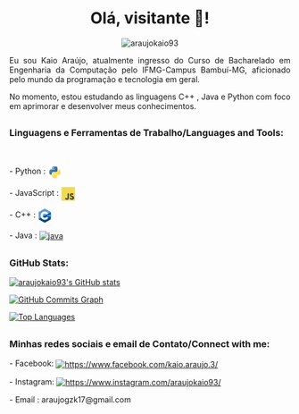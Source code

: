 <h1 align="center">Olá, visitante 👋!</h1>
<p align="center">
  <img src="https://komarev.com/ghpvc/?username=araujokaio93&label=Visitas%20ao%20Perfil/Profile%20Views&color=b31919&style=flat-square" alt="araujokaio93"/>
</p>
<p align="justify">Eu sou Kaio Araújo, atualmente ingresso do Curso de Bacharelado em Engenharia da Computação pelo IFMG-Campus Bambuí-MG, aficionado pelo mundo da programação e tecnologia em geral.</p>
<p align="justify">No momento, estou estudando as linguagens C++ , Java e Python com foco em aprimorar e desenvolver meus conhecimentos.</p>

##
<h3 align="left">Linguagens e Ferramentas de Trabalho/Languages and Tools:</h3>
<br>
<p align="justify">
  - Python : 
  <a href="https://www.w3schools.com/python/" target="_blank" rel="noreferrer">
    <img align="center" src="https://raw.githubusercontent.com/devicons/devicon/master/icons/python/python-original.svg" alt="cplusplus" width="25" height="25"/>
  </a>
</p>
<p align="justify">
  - JavaScript : 
  <a href=https://www.w3schools.com/js/deafult" taget="_blank" rel="noreferrer">
    <img align="center" src="https://raw.githubusercontent.com/devicons/devicon/master/icons/javascript/javascript-original.svg" alt="cplusplus" width="25" height="25"/>
  </a>
</p>
<p align="justify">
  - C++ : 
  <a href="https://www.w3schools.com/cpp/" target="_blank" rel="noreferrer">
    <img align="center" src="https://raw.githubusercontent.com/devicons/devicon/master/icons/cplusplus/cplusplus-original.svg" alt="cplusplus" width="25" height="25"/>
  </a>
</p>
<p align="justify">
  - Java : 
  <a href="https://dev.java/" target="_blank" rel="noreferrer">
    <img align="center" src="https://cdn.jsdelivr.net/gh/devicons/devicon/icons/java/java-original-wordmark.svg" alt="java" width="25" height="25"/>
  </a>
</p>

##

<h3 align="left">GitHub Stats:</h3>

<a href="http://www.github.com/araujokaio93"><img src="https://github-readme-stats.vercel.app/api?username=araujokaio93&show_icons=true&hide=&count_private=true&title_color=0891b2&text_color=ffffff&icon_color=0891b2&bg_color=1c1917&hide_border=true&show_icons=true" alt="araujokaio93's GitHub stats" /></a>

<a href="http://www.github.com/araujokaio93"><img src="https://github-readme-activity-graph.cyclic.app/graph?username=araujokaio93&bg_color=1c1917&color=ffffff&line=0891b2&point=ffffff&area_color=1c1917&area=true&hide_border=true&custom_title=GitHub%20Commits%20Graph" alt="GitHub Commits Graph" /></a>

<a href="https://github.com/araujokaio93" align="left"><img src="https://github-readme-stats.vercel.app/api/top-langs/?username=araujokaio93&langs_count=10&title_color=0891b2&text_color=ffffff&icon_color=0891b2&bg_color=1c1917&hide_border=true&locale=en&custom_title=Top%20%Languages" alt="Top Languages" /></a>

##

<h3 align="left">Minhas redes sociais e email de Contato/Connect with me:</h3>
<p align="justify">
  - Facebook: 
  <a href="https://www.facebook.com/kaio.araujo.3/" target="blank">
    <img align="center" src="https://raw.githubusercontent.com/rahuldkjain/github-profile-readme-generator/master/src/images/icons/Social/facebook.svg" alt="https://www.facebook.com/kaio.araujo.3/" height="25" width="25"/>
  </a>
</p>
<p align="justify">
  - Instagram: 
  <a href="https://www.instagram.com/araujokaio93/" target="blank">
    <img align="center" src="https://raw.githubusercontent.com/rahuldkjain/github-profile-readme-generator/master/src/images/icons/Social/instagram.svg" alt="https://www.instagram.com/araujokaio93/" height="25" width="25"/>
  </a>
</p>
<p align="justify">- Email : araujogzk17@gmail.com</p
